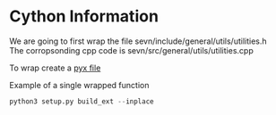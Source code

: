 # Cython Information

We are going to first wrap the file  sevn/include/general/utils/utilities.h  
The corropsonding cpp code is sevn/src/general/utils/utilities.cpp

To wrap create a [pyx file](https://github.com/jjackson1994/SVEN_py_wrapper/blob/main/cython/cython_wrapper.pyx)

Example of a single wrapped function

```Python
python3 setup.py build_ext --inplace
```
